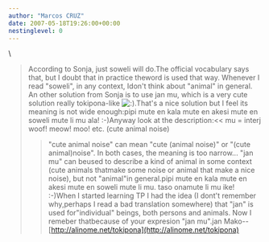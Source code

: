 ```yaml
---
author: "Marcos CRUZ"
date: 2007-05-18T19:26:00+00:00
nestinglevel: 0
---
```

\
> According to Sonja, just soweli will do.The official vocabulary says that, but I doubt that in practice theword is used that way. Whenever I read "soweli", in any context, Idon't think about "animal" in general.
> An other solution from Sonja is to use jan mu,
> which is a very cute solution really tokipona-like ![:)](images/smilies/icon_e_smile.gif "Smile").That's a nice solution but I feel its meaning is not wide enough:pipi mute en kala mute en akesi mute en soweli mute li mu ala! :-)Anyway look at the description:<< mu = interj woof! meow! moo! etc. (cute animal noise) 
>>"cute animal noise" can mean "cute (animal noise)" or "(cute animal)noise". In both cases, the meaning is too narrow... "jan mu" can beused to describe a kind of animal in some context (cute animals thatmake some noise or animal that make a nice noise), but not "animal"in general.pipi mute en kala mute en akesi mute en soweli mute li mu. taso onamute li mu ike! :-)When I started learning TP I had the idea (I dont't remember why,perhaps I read a bad translation somewhere) that "jan" is used for"individual" beings, both persons and animals. Now I remeber thatbecause of your expresion "jan mu".jan Mako--
[http://alinome.net/tokipona](http://alinome.net/tokipona)